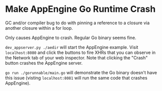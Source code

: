 # Make AppEngine Go Runtime Crash

GC and/or compiler bug to do with pinning a reference to a closure via another
closure within a for loop.

Only causes AppEngine to crash. Regular Go binary seems fine.

`dev_appserver.py ./aedir` will start the AppEngine example. Visit `localhost:8080` and click the buttons to fire XHRs that you can observe in the Network tab of your web inspector.
Note that clicking the "Crash" button crashes the AppEngine server.

`go run ./gorunnable/main.go` will demonstrate the Go binary doesn't have this issue (visting `localhost:8081` will run the same code that crashes AppEngine).